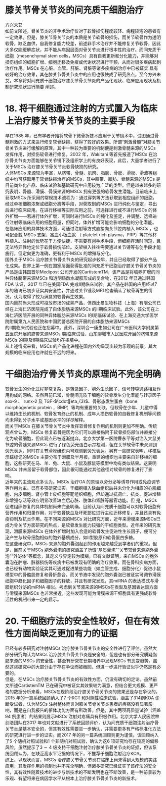 # 膝关节骨关节炎的间充质干细胞治疗  
方兴未艾  
如前文所述，骨关节炎的非手术治疗仅对于软骨损伤程度较轻、病程较短的患者有一定效果。但是，膝关节骨关节炎的本质是关节软骨的损伤，而关节软骨作为透明软骨，缺乏血供，自我修复能力较差，前述非手术治疗并不能修复关节软骨，因此大多仅能缓解症状，并不能从病因层面对骨关节炎进行根本性的治疗。而间充质干细胞（mesenchymal stem cells，MSCs）具有自我更新和分化能力，并能够对损伤组织的细胞扩增、细胞迁移及免疫或代谢状况进行干预，从而对很多疾病起到治疗作用。MSCs  在心脏、血管、肝脏、肾脏等诸多疾病的治疗中已被证实 具有较好的治疗效果，其在膝关节骨关节炎中的应用也很快成了研究热点，至今方兴未艾。本章将对间充质干细胞治疗膝关节骨关节炎的产品化现状、临床应用现状及机制研究现状进行简要 阐述。  
# 18. 将干细胞通过注射的方式置入为临床上治疗膝关节骨关节炎的主要手段  
早在1985 年，已有学者开始将软骨下微骨折技术应用于关节镜术中，试图通过骨髓刺激的方式来进行修复软骨缺损，获得了较好的效果。所谓“刺激骨髓”对膝关节骨关节炎进行缓解的原理，其中一种较为重要的机制便是刺激骨髓来源的MSCs 发挥作用，对损伤软骨进行修复。2002 年，Wakitani 等首先报道了MSCs 在治疗骨关节炎方面能够在关节镜下及组织学上的有良好表现，此后，大量学者进行了关于MSCs 治疗膝关节骨关节炎软骨缺损的研究。  
人体MSCs 来源较为丰富，从脐带、骨髓、肌肉、脂肪、骨膜、滑膜、滑液等组织中均可获取用于软骨缺损治疗的MSCs，其中脐带、脂肪、骨髓来源的MSCs 是目前商业化产品、临床试验和基础研究中应用较为广泛的类型。但是越来越多的研究表明，骨髓、滑膜、骨膜来源的MSCs 拥有更强的软骨发生潜能。目前临床上获取MSCs 所采用的常规技术流程为：通过穿刺等方法获取到相应组织的细胞，经过单核细胞浓聚或细胞分离等手段，对获取到的MSCs 进行纯化与鉴定，导出后进行临床应用。在进行移植等实际应用之前，可选择进行或不进行MSCs 的体外扩增——若进行体外扩增，可同时进行MSCs 的纯化及鉴定，并调整、选择进行注射等临床应用的细胞用量，但同时，体外扩增可能会影响细胞的分化潜能。  
在临床应用的具体技术方面，可通过注射等方式直接向关节腔内植入 MSCs ，也可配合载  MSCs  支架、富血小板血浆 （ platelet  rich plasma，PRP）等其他材料植入。注射的优势在于方便快捷，不需要有创手术手段，但细胞存活时间短，且无法特异性地定位于软骨损伤部位。支架植入往往需要通过关节镜等有创手段才能施行，但定向更为准确，更有利于MSCs 的增殖与分化。  
国外关于MSCs 治疗膝关节骨关节炎的研究起步较早，并且已经取得了部分产品化成果。世界上第一例在国家层面获得批准的间充质干细胞治疗膝关节骨关节炎的产品是由韩国首尔Medipost 公司开发的CartistemTM，该产品是将培养扩增的同种异体脐带来源MSCs 和透明质酸水凝胶形成的复合物，在2012 年已通过韩国FDA 认证，2017 年已在美国FDA 完成Ⅱ期临床试验。其产品在韩国的应用经过7 年的随访已初步证实其安全性，并通过关节镜及MRI 检查确认了软骨再生的情况，认为取得了较为满意的软骨再生效果。  
国内目前尚未形成可投放市场的成熟产品，但西比曼生物科技（上海）有限公司已经在上海仁济医院完成了自体脂肪来源MSCs 的Ⅱ期临床试验。此外，该公司在上海仁济医院开展的同种异体脂肪来源MSCs 的Ⅰ期临床试验、在上海交通大学医学院附属第九人民医院和中国武警总医院开展的自体脂肪来源MSCs  
的Ⅱ期临床试验也正在招募中。此外，深圳合一康生物公司在广州医科大学附属第五医院开展的脐带来源MSCs Ⅰ期临床试验、山东聊城市人民医院开展的脐带来源MSCs 的Ⅰ期及Ⅱ期临床试验均在招募中。  
从上述情况来看，MSCs 的产品化进程在国内外均呈现出较为乐观的前景，其大规模的临床应用也许就在不远的将来。  
#  干细胞治疗骨关节炎的原理尚不完全明确  
软骨发生的分化过程非常复杂，是转录因子、胞外生长因子、信号转导通路相互作用构成的网络。虽然目前已知，骨髓间充质干细胞的软骨发生分化潜能与转录因子 sox-9 、 runx-2  及 TGF-$\cdoteta_{3}$、骨形态发生蛋白（bone morphogenetic protein ，BMP）等均有重要的关联，但软骨在少年、儿童中得以维持生长的机制、软骨发育终止的机制、成年人损伤软骨的自我修复机制等问题均未得到分子水平或基因水平的详尽解释。  
而关于MSCs 在膝关节骨关节炎中发挥软骨修复作用的机制则更加不明确。传统观点曾认为，MSCs 修复软骨是因为它们可以直接黏附于软骨损伤部位并直接分化为软骨细胞，但此观点已被逐渐抛弃。北京大学第一医院曹永平等对注入大鼠关节腔的骨髓来源MSCs 进行了绿色荧光蛋白示踪检测，但在关节软骨中未观测到荧光表达，同时在关节滑膜组织内可观测到荧光表达。另有一些研究表明，移植后示踪标记的MSCs 主要分布于滑膜及半月板，重建的组织也主要来自非移植的细胞，这些研究在马、羊、兔、大鼠、小鼠及豚鼠等模型中均有类似结果。这表明MSCs 并未居留于软骨部位，因此很可能通过其他途径对软骨的修复进行了影响。  
近年来的主流观点多认为，MSCs 治疗OA 的原理以旁分泌等诱导作用或免疫调节等作用为主。已有多项研究证实，干细胞植入缺血组织后并未分化为相应的心肌细胞、内皮细胞、肾小管上皮细胞等靶组织细胞，但却通过抗凋亡、抗炎、促进增殖和增强存活等效应明显改善缺血后心脏、肢体和肾脏等器官功能。但 是，MSCs 促进组织修复的具体机制尚未完全明确，目前认为间充质干细胞可以对软骨细胞有营养作用和归巢作用，对于软骨缺血及坏死部位进行主动迁移修复，并且还具有免疫抑制及抗炎作用。在不同来源的MSCs 对比研究方面，近年来滑膜来源MSCs已成为骨关节方面研究的热点，是软骨发生能力较强的干细胞类型。近年来的研究发现，滑膜来源MSCs 在体外扩增时加入合适的软骨发生促进性生长因子，便可分泌产生与软骨细胞相似的胞外基质成分，如Ⅱ型胶原和软骨蛋白多糖。  
在这些研究中，MSCs 来源的胞外囊泡起到的作用越来越受到学者们的重视。但是，目前关于MSCs 胞外囊泡的研究涵盖了所谓“基质囊泡”“关节软骨来源胞外囊泡”“外泌体”等概念，其定义与界定较为模糊。已有文献证明，来自MSCs 的胞外囊泡在肿瘤、脏器损伤等疾病中已被发现有明确的治疗效果。而在骨科疾病方面，也已经有动物实验证实其可通过促进某些功能（如血管生成、细胞分化）促进小鼠模型中的骨骼肌修复和骨折愈合。而关节液中发现的胞外囊泡已被证实可调节滑膜细胞中趋化因子和细胞因子的释放，并且有研究发现，其miRNA 的表达模式与滑膜组织分泌的miRNA 相似。考虑到关节液来源的MSCs在表型及基因表达谱方面与滑膜来源MSCs 也非常接近，这些发现可能为滑膜来源干细胞具有更强成软骨活性的机制带来一定的启示。  
# 20. 干细胞疗法的安全性较好，但在有效性方面尚缺乏更加有力的证据  
已经有较多研究对注射MSCs 治疗膝关节骨关节炎的安全性进行了评估。虽然大部分研究均认为MSCs 治疗膝关节骨关节炎是安全的，但是也有部分研究质疑脂肪来源的MSCs 的安全性，甚至有研究在长期培养中发现MSCs 有恶变趋势。虽然这些研究中的大部分由于存在争议而被撤回，但进一步进行验证似乎仍然是有必要的。  
但是，在MSCs 治疗膝关节骨关节炎的有效性方面，仍没有确切的定论。虽然前文所述CartistemTM 已在研究中被证实其效果较为满意，但结合更大规模、更严格的数据分析来看，MSCs在现阶段治疗膝关节骨关节炎的效果还是存在争议的。2015 年的一篇系统回顾纳入了7 个RCT 和对照性临床试验，涵盖了314例KOA 诊断受试者，认为MSCs 注射整体而言对膝关节骨关节炎患者的疼痛没有显著影响，而是在自我报告的躯体功能方面有所改善。但是，其中两项高质量试验（涵盖94 例患者）的结果则显示MSCs 注射对疼痛具有积极作用。北京大学人民医院林剑浩团队在2017 年也对文献进行了系统回顾评价，认为间充质干细胞注射治疗骨关节炎是基本安全的，但其有效性需要进一步确认，并需要更多有严格标准化方法的研究进行进一步的证实。而2017 年的另一篇系统回顾则更为谨慎，该回顾纳入了5 个随机对照试验和1 个非随机对照试验，确认为这6 项研究均存在较高的偏移风险，虽然提示了$3\sim4$ 级支持干细胞注射治疗膝关节骨关节炎的证据，但该系统回顾认为，在缺乏高水平证据的情况下，不推荐干细胞注射治疗KOA。  
综上，以现状而言，MSCs 治疗膝关节骨关节炎在临床上尚未得到大规模的实践应用，其发挥作用的机制也并不完全明确，但诸多研究已经证实了该疗法的安全性，其有效性随着技术的进步与新技术的不断发明也在不断改善，是一种前景较为乐观、有望将来在病因学水平从根本上治疗膝关节骨关节炎的新技术。  
